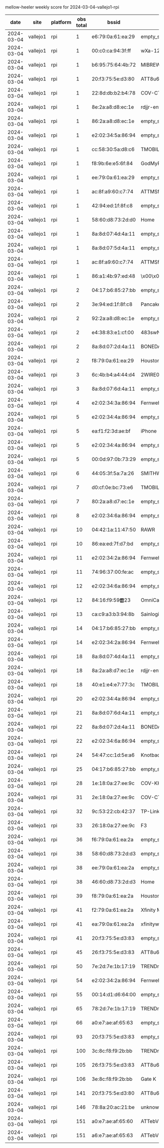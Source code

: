 mellow-heeler weekly score for 2024-03-04-vallejo1-rpi

|date|site|platform|obs total|bssid|ssid|
|--|--|--|--|--|--|
|2024-03-04|vallejo1|rpi|1|e6:79:0a:61:ea:29|empty_ssid|
|2024-03-04|vallejo1|rpi|1|00:c0:ca:94:3f:ff|wXa-122-3ffd|
|2024-03-04|vallejo1|rpi|1|b6:95:75:64:4b:72|MIBREW_GUEST|
|2024-03-04|vallejo1|rpi|1|20:f3:75:5e:d3:80|ATT8u6i2n8|
|2024-03-04|vallejo1|rpi|1|22:8d:db:b2:b4:78|COV-CTV|
|2024-03-04|vallejo1|rpi|1|8e:2a:a8:d8:ec:1e|rdjjr-enterprise|
|2024-03-04|vallejo1|rpi|1|86:2a:a8:d8:ec:1e|empty_ssid|
|2024-03-04|vallejo1|rpi|1|e2:02:34:5a:86:94|empty_ssid|
|2024-03-04|vallejo1|rpi|1|cc:58:30:5a:d8:c6|TMOBILE-D8C1|
|2024-03-04|vallejo1|rpi|1|f8:9b:6e:e5:6f:84|GodMyPeace|
|2024-03-04|vallejo1|rpi|1|ee:79:0a:61:ea:29|empty_ssid|
|2024-03-04|vallejo1|rpi|1|ac:8f:a9:60:c7:74|ATTMSfRJ2U|
|2024-03-04|vallejo1|rpi|1|42:94:ed:1f:8f:c8|empty_ssid|
|2024-03-04|vallejo1|rpi|1|58:60:d8:73:2d:d0|Home|
|2024-03-04|vallejo1|rpi|1|8a:8d:07:4d:4a:11|empty_ssid|
|2024-03-04|vallejo1|rpi|1|8a:8d:07:5d:4a:11|empty_ssid|
|2024-03-04|vallejo1|rpi|1|ac:8f:a9:60:c7:74|ATTMSfRJ2U|
|2024-03-04|vallejo1|rpi|1|86:a1:4b:97:ed:48|\x00\x00\x00\x00\x00\x00|
|2024-03-04|vallejo1|rpi|2|04:17:b6:85:27:bb|empty_ssid|
|2024-03-04|vallejo1|rpi|2|3e:94:ed:1f:8f:c8|Pancakes|
|2024-03-04|vallejo1|rpi|2|92:2a:a8:d8:ec:1e|empty_ssid|
|2024-03-04|vallejo1|rpi|2|e4:38:83:e1:cf:00|483swNorth|
|2024-03-04|vallejo1|rpi|2|8a:8d:07:2d:4a:11|BONEDADDYS Party Boat|
|2024-03-04|vallejo1|rpi|2|f8:79:0a:61:ea:29|Houston  Control|
|2024-03-04|vallejo1|rpi|3|6c:4b:b4:a4:44:d4|2WIRE038|
|2024-03-04|vallejo1|rpi|3|8a:8d:07:6d:4a:11|empty_ssid|
|2024-03-04|vallejo1|rpi|4|e2:02:34:3a:86:94|Fernweh|
|2024-03-04|vallejo1|rpi|5|e2:02:34:4a:86:94|empty_ssid|
|2024-03-04|vallejo1|rpi|5|ea:f1:f2:3d:ae:bf|iPhone|
|2024-03-04|vallejo1|rpi|5|e2:02:34:4a:86:94|empty_ssid|
|2024-03-04|vallejo1|rpi|5|00:0d:97:0b:73:29|empty_ssid|
|2024-03-04|vallejo1|rpi|6|44:05:3f:5a:7a:26|SMITHWESSON|
|2024-03-04|vallejo1|rpi|7|d0:cf:0e:bc:73:e6|TMOBILE-73E1|
|2024-03-04|vallejo1|rpi|7|80:2a:a8:d7:ec:1e|empty_ssid|
|2024-03-04|vallejo1|rpi|8|e2:02:34:6a:86:94|empty_ssid|
|2024-03-04|vallejo1|rpi|10|04:42:1a:11:47:50|RAWR|
|2024-03-04|vallejo1|rpi|10|86:ea:ed:7f:d7:bd|empty_ssid|
|2024-03-04|vallejo1|rpi|11|e2:02:34:2a:86:94|Fernweh|
|2024-03-04|vallejo1|rpi|11|74:96:37:00:fe:ac|empty_ssid|
|2024-03-04|vallejo1|rpi|12|e2:02:34:6a:86:94|empty_ssid|
|2024-03-04|vallejo1|rpi|12|84:16:f9:59:ab:23|OmniCam|
|2024-03-04|vallejo1|rpi|13|ca:c9:a3:b3:94:8b|Sainlogic-B3948B|
|2024-03-04|vallejo1|rpi|14|04:17:b6:85:27:bb|empty_ssid|
|2024-03-04|vallejo1|rpi|14|e2:02:34:2a:86:94|Fernweh|
|2024-03-04|vallejo1|rpi|18|8a:8d:07:4d:4a:11|empty_ssid|
|2024-03-04|vallejo1|rpi|18|8a:2a:a8:d7:ec:1e|rdjjr-enterprise|
|2024-03-04|vallejo1|rpi|18|40:e1:e4:e7:77:3c|TMOBILE-7733|
|2024-03-04|vallejo1|rpi|20|e2:02:34:4a:86:94|empty_ssid|
|2024-03-04|vallejo1|rpi|21|8a:8d:07:6d:4a:11|empty_ssid|
|2024-03-04|vallejo1|rpi|22|8a:8d:07:2d:4a:11|BONEDADDYS Party Boat|
|2024-03-04|vallejo1|rpi|22|e2:02:34:6a:86:94|empty_ssid|
|2024-03-04|vallejo1|rpi|24|54:47:cc:1d:5e:a6|Knotbad|
|2024-03-04|vallejo1|rpi|25|04:17:b6:85:27:bb|empty_ssid|
|2024-03-04|vallejo1|rpi|28|1e:18:0a:27:ee:9c|COV-KHV|
|2024-03-04|vallejo1|rpi|31|2e:18:0a:27:ee:9c|COV-CTV|
|2024-03-04|vallejo1|rpi|32|9c:53:22:cb:42:37|TP-Link_2.4GHz_CB4237|
|2024-03-04|vallejo1|rpi|33|26:18:0a:27:ee:9c|F3|
|2024-03-04|vallejo1|rpi|36|f6:79:0a:61:ea:2a|empty_ssid|
|2024-03-04|vallejo1|rpi|38|58:60:d8:73:2d:d3|empty_ssid|
|2024-03-04|vallejo1|rpi|38|ee:79:0a:61:ea:2a|empty_ssid|
|2024-03-04|vallejo1|rpi|38|46:60:d8:73:2d:d3|Home|
|2024-03-04|vallejo1|rpi|39|f8:79:0a:61:ea:2a|Houston  Control|
|2024-03-04|vallejo1|rpi|41|f2:79:0a:61:ea:2a|Xfinity Mobile|
|2024-03-04|vallejo1|rpi|41|ea:79:0a:61:ea:2a|xfinitywifi|
|2024-03-04|vallejo1|rpi|41|20:f3:75:5e:d3:83|empty_ssid|
|2024-03-04|vallejo1|rpi|45|26:f3:75:5e:d3:83|ATT8u6i2n8|
|2024-03-04|vallejo1|rpi|50|7e:2d:7e:1b:17:19|TRENDnet840_1719|
|2024-03-04|vallejo1|rpi|54|e2:02:34:2a:86:94|Fernweh|
|2024-03-04|vallejo1|rpi|55|00:14:d1:d6:64:00|empty_ssid|
|2024-03-04|vallejo1|rpi|65|78:2d:7e:1b:17:19|TRENDnet840_1719_8|
|2024-03-04|vallejo1|rpi|66|a0:e7:ae:af:65:63|empty_ssid|
|2024-03-04|vallejo1|rpi|93|20:f3:75:5e:d3:83|empty_ssid|
|2024-03-04|vallejo1|rpi|100|3c:8c:f8:f9:2b:bb|TRENDnet740_QCDJ|
|2024-03-04|vallejo1|rpi|105|26:f3:75:5e:d3:83|ATT8u6i2n8|
|2024-03-04|vallejo1|rpi|106|3e:8c:f8:f9:2b:bb|Gate K|
|2024-03-04|vallejo1|rpi|141|20:f3:75:5e:d3:80|ATT8u6i2n8|
|2024-03-04|vallejo1|rpi|146|78:8a:20:ac:21:be|unknown|
|2024-03-04|vallejo1|rpi|151|a0:e7:ae:af:65:60|ATTebV5XEa|
|2024-03-04|vallejo1|rpi|151|a6:e7:ae:af:65:63|ATTebV5XEa|
